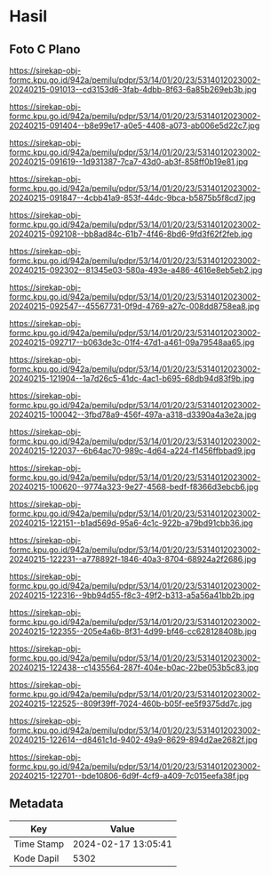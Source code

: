 # Hasil

## Foto C Plano

https://sirekap-obj-formc.kpu.go.id/942a/pemilu/pdpr/53/14/01/20/23/5314012023002-20240215-091013--cd3153d6-3fab-4dbb-8f63-6a85b269eb3b.jpg

https://sirekap-obj-formc.kpu.go.id/942a/pemilu/pdpr/53/14/01/20/23/5314012023002-20240215-091404--b8e99e17-a0e5-4408-a073-ab006e5d22c7.jpg

https://sirekap-obj-formc.kpu.go.id/942a/pemilu/pdpr/53/14/01/20/23/5314012023002-20240215-091619--1d931387-7ca7-43d0-ab3f-858ff0b19e81.jpg

https://sirekap-obj-formc.kpu.go.id/942a/pemilu/pdpr/53/14/01/20/23/5314012023002-20240215-091847--4cbb41a9-853f-44dc-9bca-b5875b5f8cd7.jpg

https://sirekap-obj-formc.kpu.go.id/942a/pemilu/pdpr/53/14/01/20/23/5314012023002-20240215-092108--bb8ad84c-61b7-4f46-8bd6-9fd3f62f2feb.jpg

https://sirekap-obj-formc.kpu.go.id/942a/pemilu/pdpr/53/14/01/20/23/5314012023002-20240215-092302--81345e03-580a-493e-a486-4616e8eb5eb2.jpg

https://sirekap-obj-formc.kpu.go.id/942a/pemilu/pdpr/53/14/01/20/23/5314012023002-20240215-092547--45567731-0f9d-4769-a27c-008dd8758ea8.jpg

https://sirekap-obj-formc.kpu.go.id/942a/pemilu/pdpr/53/14/01/20/23/5314012023002-20240215-092717--b063de3c-01f4-47d1-a461-09a79548aa65.jpg

https://sirekap-obj-formc.kpu.go.id/942a/pemilu/pdpr/53/14/01/20/23/5314012023002-20240215-121904--1a7d26c5-41dc-4ac1-b695-68db94d83f9b.jpg

https://sirekap-obj-formc.kpu.go.id/942a/pemilu/pdpr/53/14/01/20/23/5314012023002-20240215-100042--3fbd78a9-456f-497a-a318-d3390a4a3e2a.jpg

https://sirekap-obj-formc.kpu.go.id/942a/pemilu/pdpr/53/14/01/20/23/5314012023002-20240215-122037--6b64ac70-989c-4d64-a224-f1456ffbbad9.jpg

https://sirekap-obj-formc.kpu.go.id/942a/pemilu/pdpr/53/14/01/20/23/5314012023002-20240215-100620--9774a323-9e27-4568-bedf-f8366d3ebcb6.jpg

https://sirekap-obj-formc.kpu.go.id/942a/pemilu/pdpr/53/14/01/20/23/5314012023002-20240215-122151--b1ad569d-95a6-4c1c-922b-a79bd91cbb36.jpg

https://sirekap-obj-formc.kpu.go.id/942a/pemilu/pdpr/53/14/01/20/23/5314012023002-20240215-122231--a778892f-1846-40a3-8704-68924a2f2686.jpg

https://sirekap-obj-formc.kpu.go.id/942a/pemilu/pdpr/53/14/01/20/23/5314012023002-20240215-122316--9bb94d55-f8c3-49f2-b313-a5a56a41bb2b.jpg

https://sirekap-obj-formc.kpu.go.id/942a/pemilu/pdpr/53/14/01/20/23/5314012023002-20240215-122355--205e4a6b-8f31-4d99-bf46-cc628128408b.jpg

https://sirekap-obj-formc.kpu.go.id/942a/pemilu/pdpr/53/14/01/20/23/5314012023002-20240215-122438--c1435564-287f-404e-b0ac-22be053b5c83.jpg

https://sirekap-obj-formc.kpu.go.id/942a/pemilu/pdpr/53/14/01/20/23/5314012023002-20240215-122525--809f39ff-7024-460b-b05f-ee5f9375dd7c.jpg

https://sirekap-obj-formc.kpu.go.id/942a/pemilu/pdpr/53/14/01/20/23/5314012023002-20240215-122614--d8461c1d-9402-49a9-8629-894d2ae2682f.jpg

https://sirekap-obj-formc.kpu.go.id/942a/pemilu/pdpr/53/14/01/20/23/5314012023002-20240215-122701--bde10806-6d9f-4cf9-a409-7c015eefa38f.jpg


## Metadata

| Key        | Value               |
| ---------- | ------------------- |
| Time Stamp | 2024-02-17 13:05:41 |
| Kode Dapil | 5302                |



